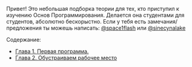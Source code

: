 Привет! Это небольшая подборка теории для тех, кто приступил к изучению Основ Программирования.
Делается она студентами для студентов, абсолютно бескорыстно. Если у тебя есть замечания/предложения 
ты можешь написать: [@space1flash](telegram.me/space1flash) или [@sinecynalake](telegram.me/sinecynalake)

Содержание:
- [Глава 1. Первая программа.](https://github.com/sinecynalake/attemptInCodingprofy/blob/master/chapter-1-first-program.cpp)
- [Глава 2. Обустраиваем рабочее место](cсылка)

